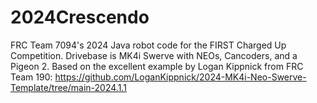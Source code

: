 # 2024Crescendo
FRC Team 7094's 2024 Java robot code for the FIRST Charged Up Competition. Drivebase is MK4i Swerve with NEOs, Cancoders, and a Pigeon 2. Based on the excellent example by Logan Kippnick from FRC Team 190: https://github.com/LoganKippnick/2024-MK4i-Neo-Swerve-Template/tree/main-2024.1.1
